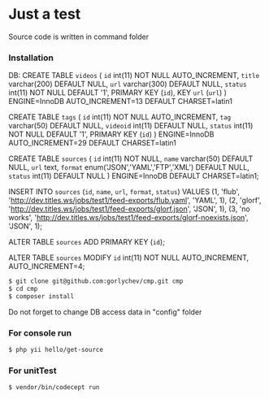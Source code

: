 # Just a test
Source code is written in command folder

### Installation
DB:
CREATE TABLE `videos` (
 `id` int(11) NOT NULL AUTO_INCREMENT,
 `title` varchar(200) DEFAULT NULL,
 `url` varchar(300) DEFAULT NULL,
 `status` int(11) NOT NULL DEFAULT '1',
 PRIMARY KEY (`id`),
 KEY `url` (`url`)
) ENGINE=InnoDB AUTO_INCREMENT=13 DEFAULT CHARSET=latin1

CREATE TABLE `tags` (
 `id` int(11) NOT NULL AUTO_INCREMENT,
 `tag` varchar(50) DEFAULT NULL,
 `videoid` int(11) DEFAULT NULL,
 `status` int(11) NOT NULL DEFAULT '1',
 PRIMARY KEY (`id`)
) ENGINE=InnoDB AUTO_INCREMENT=29 DEFAULT CHARSET=latin1

CREATE TABLE `sources` (
  `id` int(11) NOT NULL,
  `name` varchar(50) DEFAULT NULL,
  `url` text,
  `format` enum('JSON','YAML','FTP','XML') DEFAULT NULL,
  `status` int(11) DEFAULT NULL
) ENGINE=InnoDB DEFAULT CHARSET=latin1;


INSERT INTO `sources` (`id`, `name`, `url`, `format`, `status`) VALUES
(1, 'flub', 'http://dev.titles.ws/jobs/test1/feed-exports/flub.yaml', 'YAML', 1),
(2, 'glorf', 'http://dev.titles.ws/jobs/test1/feed-exports/glorf.json', 'JSON', 1),
(3, 'no works', 'http://dev.titles.ws/jobs/test1/feed-exports/glorf-noexists.json', 'JSON', 1);


ALTER TABLE `sources`
  ADD PRIMARY KEY (`id`);

ALTER TABLE `sources`
  MODIFY `id` int(11) NOT NULL AUTO_INCREMENT, AUTO_INCREMENT=4;


```sh
$ git clone git@github.com:gorlychev/cmp.git cmp
$ cd cmp
$ composer install
```
Do not forget to change DB access data in "config" folder


### For console run
```sh
$ php yii hello/get-source
```

### For unitTest
```sh
$ vendor/bin/codecept run
```
